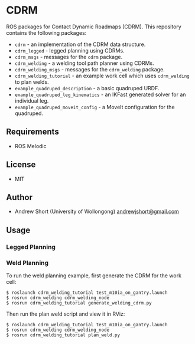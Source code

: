 # CDRM

ROS packages for Contact Dynamic Roadmaps (CDRM). This repository contains the following packages:

* `cdrm` - an implementation of the CDRM data structure.
* `cdrm_legged` - legged planning using CDRMs.
* `cdrm_msgs` - messages for the `cdrm` package.
* `cdrm_welding` - a welding tool path planner using CDRMs.
* `cdrm_welding_msgs` - messages for the `cdrm_welding` package.
* `cdrm_welding_tutorial` - an example work cell which uses `cdrm_welding` to plan welds.
* `example_quadruped_description` - a basic quadruped URDF.
* `example_quadruped_leg_kinematics` - an IKFast generated solver for an individual leg.
* `example_quadruped_moveit_config` - a MoveIt configuration for the quadruped.

## Requirements

* ROS Melodic

## License

* MIT

## Author

* Andrew Short (University of Wollongong) <andrewjshort@gmail.com>

## Usage

### Legged Planning

### Weld Planning

To run the weld planning example, first generate the CDRM for the work cell:

```
$ roslaunch cdrm_welding_tutorial test_m10ia_on_gantry.launch
$ rosrun cdrm_welding cdrm_welding_node
$ rosrun cdrm_welding_tutorial generate_welding_cdrm.py
```

Then run the plan weld script and view it in RViz:

```
$ roslaunch cdrm_welding_tutorial test_m10ia_on_gantry.launch
$ rosrun cdrm_welding cdrm_welding_node
$ rosrun cdrm_welding_tutorial plan_weld.py
```
